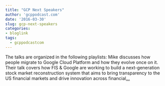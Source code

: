 ```yaml
---
title: "GCP Next Speakers"
author: 'gcppodcast.com'
date: '2016-03-30'
slug: gcp-next-speakers
categories:
- bloglink
tags:
  - gcppodcastcom
---
```


The talks are organized in the following playlists: Mike discusses how people migrate to Google Cloud Platform and how they evolve once on it. Their talk covers how FIS & Google are working to build a next-generation stock market reconstruction system that aims to bring transparency to the US financial markets and drive innovation across financial[... <i class="fas fa-external-link-alt"></i>](https://www.gcppodcast.com/post/episode-19-gcp-next/)

